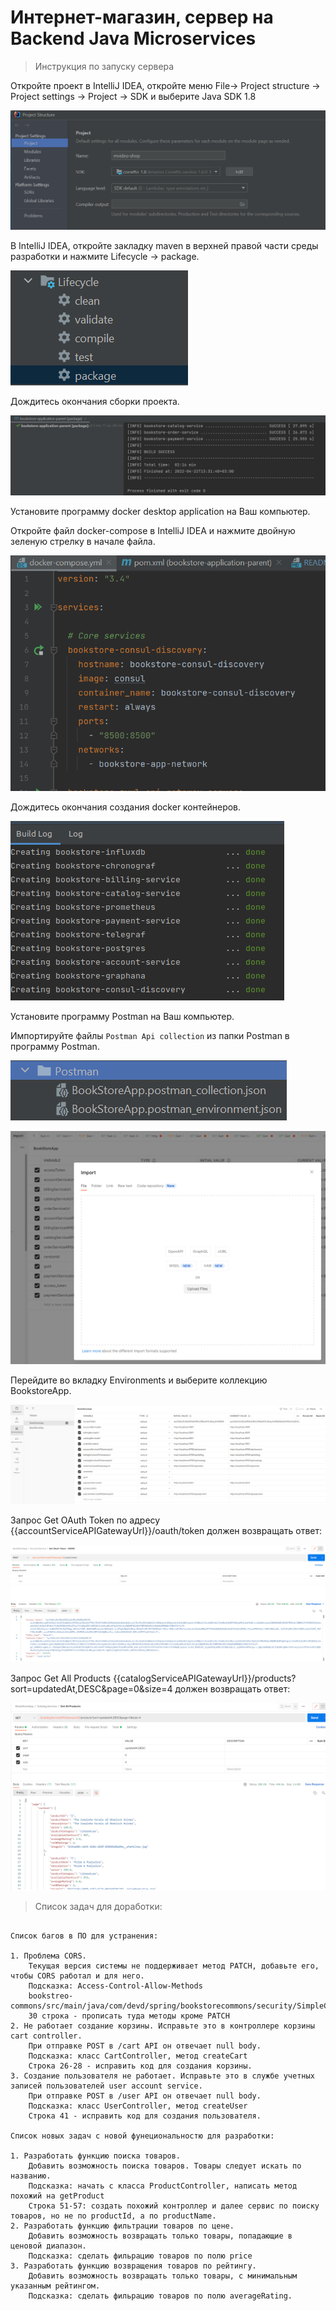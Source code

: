 # Интернет-магазин, сервер на Backend Java Microservices

>Инструкция по запуску сервера

Откройте проект в IntelliJ IDEA, откройте меню File-> Project structure -> Project settings -> Project -> SDK и выберите Java SDK 1.8

![img_3.png](img_3.png)

В IntelliJ IDEA, откройте закладку maven в верхней правой части среды разработки и нажмите Lifecycle -> package.

![img.png](img.png)

Дождитесь окончания сборки проекта.

![img_1.png](img_1.png)

Установите программу docker desktop application на Ваш компьютер.

Откройте файл docker-compose в IntelliJ IDEA и нажмите двойную зеленую стрелку в начале файла.

![img_2.png](img_2.png)

Дождитесь окончания создания docker контейнеров. 

![img_4.png](img_4.png)

Установите программу Postman на Ваш компьютер.

Импортируйте файлы `Postman Api collection` из папки Postman в программу Postman.

![img_5.png](img_5.png)

![img_9.png](img_9.png)

Перейдите во вкладку Environments и выберите коллекцию BookstoreApp. 

![img_8.png](img_8.png)

Запрос Get OAuth Token по адресу {{accountServiceAPIGatewayUrl}}/oauth/token должен возвращать ответ:

![img_6.png](img_6.png)

Запрос Get All Products {{catalogServiceAPIGatewayUrl}}/products?sort=updatedAt,DESC&page=0&size=4 должен возвращать ответ:

![img_7.png](img_7.png)

>Список задач для доработки:

```

Список багов в ПО для устранения:

1. Проблема CORS.
    Текущая версия системы не поддерживает метод PATCH, добавьте его, чтобы CORS работал и для него. 
    Подсказка: Access-Control-Allow-Methods
    bookstreo-commons/src/main/java/com/devd/spring/bookstorecommons/security/SimpleCorsFilter.java
    30 строка - прописать туда методы кроме PATCH
2. Не работает создание корзины. Исправьте это в контроллере корзины cart controller.
    При отправке POST в /cart API он отвечает null body.
    Подсказка: класс CartController, метод createCart
    Строка 26-28 - исправить код для создания корзины.
3. Создание пользователя не работает. Исправьте это в службе учетных записей пользователей user account service.
    При отправке POST в /user API он отвечает null body.
    Подсказка: класс UserController, метод createUser
    Строка 41 - исправить код для создания пользователя.

Список новых задач с новой фунециональностю для разработки:

1. Разработать функцию поиска товаров.
    Добавить возможность поиска товаров. Товары следует искать по названию.
    Подсказка: начать с класса ProductController, написать метод похожий на getProduct
    Строка 51-57: создать похожий контроллер и далее сервис по поиску товаров, но не по productId, а по productName.
2. Разработать функцию фильтрации товаров по цене.
    Добавить возможность возвращать только товары, попадающие в ценовой диапазон.
    Подсказка: сделать фильрацию товаров по полю price
3. Разработать функцию возвращения товаров по рейтингу.
    Добавить возможность возвращать только товары, с минимальным указанным рейтингом.
    Подсказка: сделать фильрацию товаров по полю averageRating.